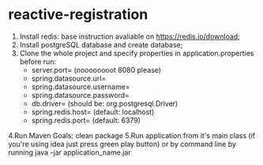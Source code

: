 # reactive-registration
1. Install redis: base instruction avaliable on https://redis.io/download;
2. Install postgreSQL database and create database;
3. Clone the whole project and specify properties in application.properties before run:
    * server.port= (noooooooot 8080 please)
    * spring.datasource.url=
    * spring.datasource.username=
    * spring.datasource.password=
    * db.driver= (should be: org.postgresql.Driver)
    * spring.redis.host= (default: localhost)
    * spring.redis.port= (default: 6379)

4.Run Maven Goals: clean package
5.Run application from it's main class (if you're using idea just press green play button) or by command line by running java -jar application_name.jar
